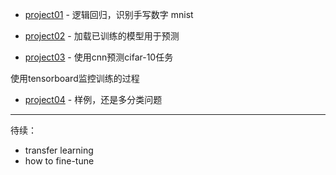 + [project01](project01_mnist.py) - 逻辑回归，识别手写数字 mnist

+ [project02](project02_mnist.py) - 加载已训练的模型用于预测

+ [project03](project03_cifar.py) - 使用cnn预测cifar-10任务 

使用tensorboard监控训练的过程

+ [project04](project04_face.py) - 样例，还是多分类问题


---
待续：
+ transfer learning
+ how to fine-tune
